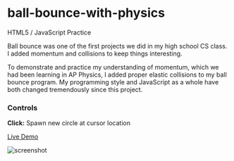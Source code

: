 # ball-bounce-with-physics
HTML5 / JavaScript Practice

Ball bounce was one of the first projects we did in my high school CS class. I added momentum and collisions to keep things interesting.

To demonstrate and practice my understanding of momentum, which we had been learning in AP Physics, I added proper elastic collisions to my ball bounce program. My programming style and JavaScript as a whole have both changed tremendously since this project.

### Controls
**Click:** Spawn new circle at cursor location

[Live Demo](https://gibbs.tk/portfolio/ball-bounce-with-physics/demo/)

![screenshot](https://user-images.githubusercontent.com/1683528/55662254-91a28880-57c6-11e9-9693-95ae59f3e4c1.png)
